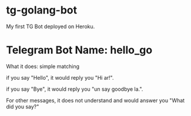 # tg-golang-bot

My first TG Bot deployed on Heroku.

# Telegram Bot Name: hello_go

What it does: simple matching 

if you say "Hello", it would reply you "Hi ar!".

if you say "Bye", it would reply you "un say goodbye la.".

For other messages, it does not understand and would answer you "What did you say?"
